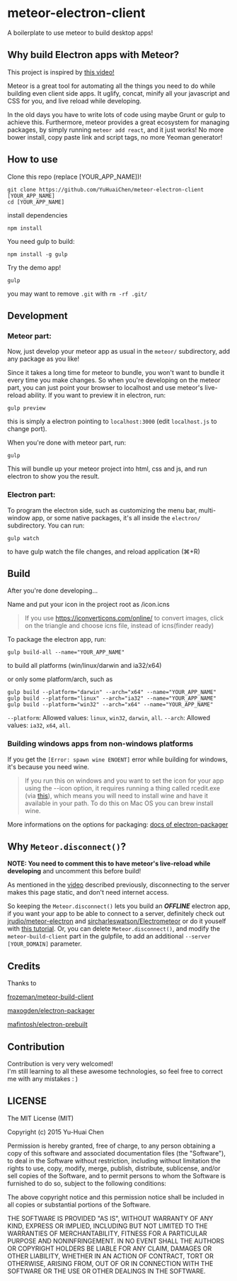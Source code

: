 # meteor-electron-client
A boilerplate to use meteor to build desktop apps!

## Why build Electron apps with Meteor?

This project is inspired by [this video!](https://youtu.be/Xgb9NTxPqVY)

Meteor is a great tool for automating all the things you need to do
while building even client side apps. It uglify, concat, minify all
your javascript and CSS for you, and live reload while developing.

In the old days you have to write lots of code using maybe Grunt or
gulp to achieve this. Furthermore, meteor provides a great ecosystem
for managing packages, by simply running `meteor add react`, and
it just works! No more bower install, copy paste link and script tags,
no more Yeoman generator!


## How to use

Clone this repo (replace [YOUR_APP_NAME])!

```
git clone https://github.com/YuHuaiChen/meteor-electron-client [YOUR_APP_NAME]
cd [YOUR_APP_NAME]
```

install dependencies

```
npm install
```

You need gulp to build:

```
npm install -g gulp
```

Try the demo app!

```
gulp
```

you may want to remove `.git` with `rm -rf .git/`  


## Development

### Meteor part:

Now, just develop your meteor app as usual in the `meteor/` subdirectory, add any package as you like!

Since it takes a long time for meteor to bundle, you won't want to bundle it
 every time you make changes. So when you're developing on the meteor part, you
 can just point your browser to localhost and use meteor's live-reload ability.
If you want to preview it in electron, run:

```
gulp preview
```

this is simply a electron pointing to `localhost:3000` (edit `localhost.js` to change port).

When you're done with meteor part, run:

```
gulp
```

This will bundle up your meteor project into html, css and js, and run electron
 to show you the result.

### Electron part:

To program the electron side, such as customizing the menu bar, multi-window app,
 or some native packages, it's all inside the `electron/` subdirectory.
You can run:

```
gulp watch
```

to have gulp watch the file changes, and reload application (⌘+R)


## Build

After you're done developing...

Name and put your icon in the project root as /icon.icns

>If you use https://iconverticons.com/online/ to convert images, click on the triangle and choose icns file, instead of icns(finder ready)

To package the electron app, run:

```
gulp build-all --name="YOUR_APP_NAME"
```
to build all platforms (win/linux/darwin and ia32/x64)

or only some platform/arch, such as
```
gulp build --platform="darwin" --arch="x64" --name="YOUR_APP_NAME"
gulp build --platform="linux" --arch="ia32" --name="YOUR_APP_NAME"
gulp build --platform="win32" --arch="x64" --name="YOUR_APP_NAME"
```

`--platform`: Allowed values: `linux`, `win32`, `darwin`, `all`.
`--arch`: Allowed values: `ia32`, `x64`, `all`.

### Building windows apps from non-windows platforms

If you get the `[Error: spawn wine ENOENT]` error while building for windows,
it's because you need wine.

>If you run this on windows and you want to set the icon for your app using the --icon option, it requires running a thing called rcedit.exe (via [this](https://github.com/atom/node-rcedit)), which means you will need to install wine and have it available in your path. To do this on Mac OS you can brew install wine.


More informations on the options for packaging: [docs of electron-packager](https://github.com/maxogden/electron-packager)


## Why `Meteor.disconnect()`?

**NOTE: You need to comment this to have meteor's live-reload while developing**
and uncomment this before build!

As mentioned in the [video](https://youtu.be/Xgb9NTxPqVY) described
previously, disconnecting to the server makes this page static, and
don't need internet access.

So keeping the `Meteor.disconnect()` lets you build an ***OFFLINE***
electron app, if you want your app to be able to connect to a server,
definitely check out
[jrudio/meteor-electron](https://github.com/jrudio/meteor-electron)
and [sircharleswatson/Electrometeor](https://github.com/sircharleswatson/Electrometeor)
or do it youself with [this tutorial](https://medium.com/@guidouil/cross-platform-desktop-apps-with-meteor-and-electron-5355eb9e351).
Or, you can delete `Meteor.disconnect()`, and modify the
`meteor-build-client` part in the gulpfile, to add an additional
`--server [YOUR_DOMAIN]` parameter.


## Credits

Thanks to

[frozeman/meteor-build-client](https://github.com/frozeman/meteor-build-client)

[maxogden/electron-packager](https://github.com/maxogden/electron-packager)

[mafintosh/electron-prebuilt](https://github.com/mafintosh/electron-prebuilt)


## Contribution

Contribution is very very welcomed!  
I'm still learning to all these awesome technologies, so feel free to
correct me with any mistakes : )


## LICENSE
The MIT License (MIT)

Copyright (c) 2015 Yu-Huai Chen

Permission is hereby granted, free of charge, to any person obtaining a copy
of this software and associated documentation files (the "Software"), to deal
in the Software without restriction, including without limitation the rights
to use, copy, modify, merge, publish, distribute, sublicense, and/or sell
copies of the Software, and to permit persons to whom the Software is
furnished to do so, subject to the following conditions:

The above copyright notice and this permission notice shall be included in all
copies or substantial portions of the Software.

THE SOFTWARE IS PROVIDED "AS IS", WITHOUT WARRANTY OF ANY KIND, EXPRESS OR
IMPLIED, INCLUDING BUT NOT LIMITED TO THE WARRANTIES OF MERCHANTABILITY,
FITNESS FOR A PARTICULAR PURPOSE AND NONINFRINGEMENT. IN NO EVENT SHALL THE
AUTHORS OR COPYRIGHT HOLDERS BE LIABLE FOR ANY CLAIM, DAMAGES OR OTHER
LIABILITY, WHETHER IN AN ACTION OF CONTRACT, TORT OR OTHERWISE, ARISING FROM,
OUT OF OR IN CONNECTION WITH THE SOFTWARE OR THE USE OR OTHER DEALINGS IN THE
SOFTWARE.
